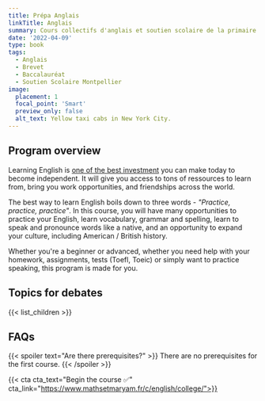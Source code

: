 ```yaml
---
title: Prépa Anglais
linkTitle: Anglais
summary: Cours collectifs d'anglais et soutien scolaire de la primaire au lycée, à Montpellier. Vocabulaire, grammaire, pratique. Soutien dans les démarches pour étudier ou travailler à l'étranger.
date: '2022-04-09'
type: book
tags:
  - Anglais
  - Brevet
  - Baccalauréat
  - Soutien Scolaire Montpellier
image:
  placement: 1
  focal_point: 'Smart'
  preview_only: false
  alt_text: Yellow taxi cabs in New York City.
---
```


## Program overview

Learning English is [one of the best investment](https://www.mathsetmaryam.fr/en/p/language-learning/) you can make today to become independent. It will give you access to tons of ressources to learn from, bring you work opportunities, and friendships across the world. 

The best way to learn English boils down to three words - <i>"Practice, practice, practice"</i>. In this course, you will have many opportunities to practice your English, learn vocabulary, grammar and spelling, learn to speak and pronounce words like a native, and an opportunity to expand your culture, including American / British history.

Whether you're a beginner or advanced, whether you need help with your homework, assignments, tests (Toefl, Toeic) or simply want to practice speaking, this program is made for you.


## Topics for debates

{{< list_children >}}


## FAQs

{{< spoiler text="Are there prerequisites?" >}}
There are no prerequisites for the first course.
{{< /spoiler >}}

{{< cta cta_text="Begin the course ✅" cta_link="https://www.mathsetmaryam.fr/c/english/college/">}}
